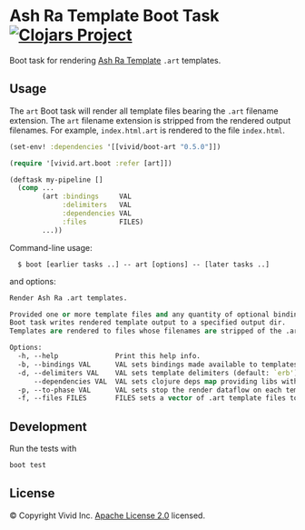 # Ash Ra Template Boot Task [![Clojars Project](https://img.shields.io/clojars/v/vivid/boot-art.svg?color=239922&style=flat-square)](https://clojars.org/vivid/boot-art)

Boot task for rendering [Ash Ra Template](https://github.com/vivid-inc/ash-ra-template) `.art` templates.



## Usage

The `art` Boot task will render all template files bearing the `.art` filename extension.
The `art` filename extension is stripped from the rendered output filenames.
For example, `index.html.art` is rendered to the file `index.html`.

```clojure
(set-env! :dependencies '[[vivid/boot-art "0.5.0"]])

(require '[vivid.art.boot :refer [art]])

(deftask my-pipeline []
  (comp ...
        (art :bindings     VAL
             :delimiters   VAL
             :dependencies VAL
             :files        FILES)
        ...))
```

Command-line usage:

```
  $ boot [earlier tasks ..] -- art [options] -- [later tasks ..]
```

and options:

```clojure
Render Ash Ra .art templates.

Provided one or more template files and any quantity of optional bindings, this
Boot task writes rendered template output to a specified output dir.
Templates are rendered to files whose filenames are stripped of the .art suffix.

Options:
  -h, --help              Print this help info.
  -b, --bindings VAL      VAL sets bindings made available to templates for symbol resolution.
  -d, --delimiters VAL    VAL sets template delimiters (default: `erb').
      --dependencies VAL  VAL sets clojure deps map providing libs within the template evaluation environment.
  -p, --to-phase VAL      VAL sets stop the render dataflow on each template at an earlier phase.
  -f, --files FILES       FILES sets a vector of .art template files to render. If not present, all files will be rendered
```



## Development

Run the tests with

```bash
boot test
```



## License

© Copyright Vivid Inc.
[Apache License 2.0](LICENSE.txt) licensed.
